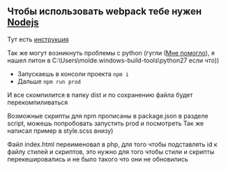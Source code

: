 ## Чтобы использовать webpack тебе нужен [Nodejs](https://nodejs.org/en/)
Тут есть [инструкция](https://yvoloboy.ru/kak-dobavit-node-js-na-openserver/)

Так же могут возникнуть проблемы с python 
(гугли ([Мне помогло](https://github.com/felixrieseberg/windows-build-tools/issues/56#issuecomment-327419416)),
я нашел питон в C:\Users\molde\.windows-build-tools\python27 если что))

* Запускаешь в консоли проекта `npm i`
* Дальше `npm run prod`

И все скомпилится в папку dist и по сохранению файла будет перекомпиливаться

Возможные скрипты для npm прописаны в package.json в разделе script, можешь попробовать запустить prod и посмотреть
Так же написал пример в style.scss внизу)

Файл index.html переименовал в php, для того чтобы подставлять id к файлу стилей и скриптов, 
это нужно для того чтобы стили и скрипты перекешировались и не было такого что они не обновились
